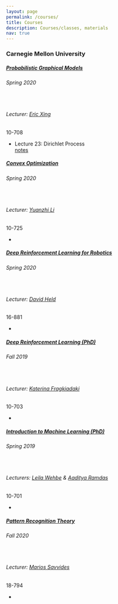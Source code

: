 ```yaml
---
layout: page
permalink: /courses/
title: Courses
description: Courses/classes, materials
nav: true
---
```



<article>
    <h3 id="carnegie-mellon-university">Carnegie Mellon University</h3>

<div class="card class mt-3">
  <div class="p-3">
    <div class="row">
      <div class="col-sm-10">
        <h5 class="card-title"><a href="https://www.cs.cmu.edu/~epxing/Class/10708-20/index.html" target="_blank">Probabilistic Graphical Models</a></h5>
        <h6 class="card-subtitle font-italic">Spring 2020</h6><br />
        <h6 class="card-subtitle font-italic">Lecturer: <a href="http://www.cs.cmu.edu/~epxing/" target="_blank">Eric Xing</a></h6>
      </div>
      <div class="col-sm-2 text-sm-right">
        <span class="badge">
          10-708
        </span>
      </div>
    </div>
    <ul class="card-text font-weight-light list-group list-group-flush">
      <li class="list-group-item">
        <div class="row">
          <div class="col-sm-9">
            Lecture 23: Dirichlet Process
          </div>
          <div class="col-sm-3">
            <a href="https://www.cs.cmu.edu/~epxing/Class/10708-20/scribe/lec23_scribe.pdf" target="_blank">notes</a>&nbsp;
          </div>
        </div>
      </li>
    </ul>
    
  </div>
</div>

<div class="card class mt-3">
  <div class="p-3">
    <div class="row">
      <div class="col-sm-10">
        <h5 class="card-title"><a href="http://www.andrew.cmu.edu/user/yuanzhil/cov.html" target="_blank">Convex Optimization</a></h5>
        <h6 class="card-subtitle font-italic">Spring 2020</h6>
        <br />
        <h6 class="card-subtitle font-italic">Lecturer: <a href="http://www.andrew.cmu.edu/user/yuanzhil/" target="_blank">Yuanzhi Li</a></h6>
      </div>
      <div class="col-sm-2 text-sm-right">
        <span class="badge">
          10-725
        </span>
      </div>
    </div>
    <ul class="card-text font-weight-light list-group list-group-flush">
      <li class="list-group-item">
      </li>
    </ul>
    
  </div>
</div>

<div class="card class mt-3">
  <div class="p-3">
    <div class="row">
      <div class="col-sm-10">
        <h5 class="card-title"><a href="https://sites.google.com/view/16-881-cmu/home" target="_blank">Deep Reinforcement Learning for Robotics</a></h5>
        <h6 class="card-subtitle font-italic">Spring 2020</h6>
        <br />
        <h6 class="card-subtitle font-italic">Lecturer: <a href="https://davheld.github.io/" target="_blank">David Held</a></h6>
      </div>
      <div class="col-sm-2 text-sm-right">
        <span class="badge">
          16-881
        </span>
      </div>
    </div>
    <ul class="card-text font-weight-light list-group list-group-flush">
      <li class="list-group-item">
      </li>
    </ul>
    
  </div>
</div>

<div class="card class mt-3">
  <div class="p-3">
    <div class="row">
      <div class="col-sm-10">
        <h5 class="card-title"><a href="https://cmudeeprl.github.io/703website/" target="_blank">Deep Reinforcement Learning (PhD)</a></h5>
        <h6 class="card-subtitle font-italic">Fall 2019</h6>
        <br />
        <h6 class="card-subtitle font-italic">Lecturer: <a href="https://www.cs.cmu.edu/~katef/" target="_blank">Katerina Fragkiadaki</a></h6>
      </div>
      <div class="col-sm-2 text-sm-right">
        <span class="badge">
          10-703
        </span>
      </div>
    </div>
    <ul class="card-text font-weight-light list-group list-group-flush">
      <li class="list-group-item">
      </li>
    </ul>
    
  </div>
</div>

<div class="card class mt-3">
  <div class="p-3">
    <div class="row">
      <div class="col-sm-10">
        <h5 class="card-title"><a href="https://www.cs.cmu.edu/~lwehbe/10701_S19/" target="_blank">Introduction to Machine Learning (PhD)</a></h5>
        <h6 class="card-subtitle font-italic">Spring 2019</h6>
        <br />
        <h6 class="card-subtitle font-italic">Lecturers: <a href="https://www.cs.cmu.edu/~lwehbe/" target="_blank">Leila Wehbe</a> & <a href="https://www.stat.cmu.edu/~aramdas/" target="_blank">Aaditya Ramdas</a> </h6>
      </div>
      <div class="col-sm-2 text-sm-right">
        <span class="badge">
          10-701
        </span>
      </div>
    </div>
    <ul class="card-text font-weight-light list-group list-group-flush">
      <li class="list-group-item">
      </li>
    </ul>
    
  </div>
</div>

<div class="card class mt-3">
  <div class="p-3">
    <div class="row">
      <div class="col-sm-10">
        <h5 class="card-title"><a href="https://courses.ece.cmu.edu/18794" target="_blank">Pattern Recognition Theory</a></h5>
        <h6 class="card-subtitle font-italic">Fall 2020</h6>
        <br />
        <h6 class="card-subtitle font-italic">Lecturer: <a href="https://www.ece.cmu.edu/directory/bios/savvides-marios.html" target="_blank">Marios Savvides</a> </h6>
      </div>
      <div class="col-sm-2 text-sm-right">
        <span class="badge">
          18-794
        </span>
      </div>
    </div>
    <ul class="card-text font-weight-light list-group list-group-flush">
      <li class="list-group-item">
      </li>
    </ul>
    
  </div>
</div>

<p><br /></p>

<!-- <h3 id="older-stuff">Older stuff</h3>

<ul>
  <li>(Spring, 2014-2015): CS229: Machine Learning at <a href="https://www.kaust.edu.sa/en" target="\_blank">KAUST</a> with Xiangliang Zhang.</li>
  <li>ACM Python tutorials: <a href="https://alshedivat.github.io/ACM-Python-Tutorials-KAUST-2014/" target="\_blank">Spring 2014</a> and <a href="https://alshedivat.github.io/ACM-Python-Tutorials-KAUST-2015/" target="\_blank">Spring 2015</a>.</li>
</ul> -->

  </article>